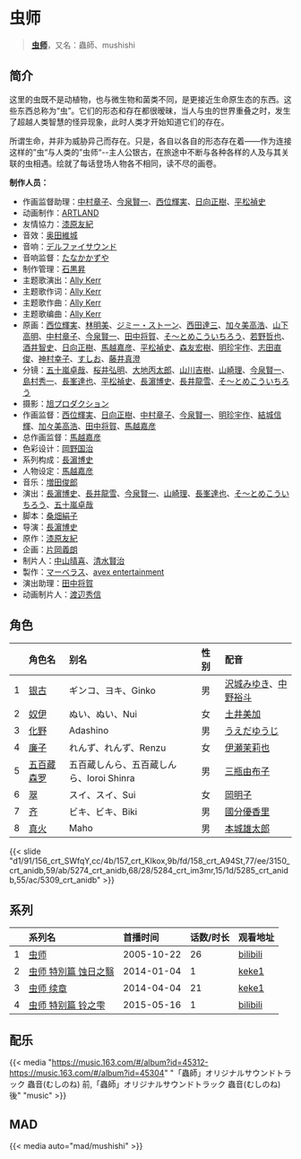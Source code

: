 # 虫师


> <u>**[虫师](https://bgm.tv/subject/340)**</u>，又名：蟲師、mushishi

## 简介

这里的虫既不是动植物，也与微生物和菌类不同，是更接近生命原生态的东西。这些东西总称为“虫”。它们的形态和存在都很暧昧，当人与虫的世界重叠之时，发生了超越人类智慧的怪异现象，此时人类才开始知道它们的存在。 

所谓生命，并非为威胁异己而存在。只是，各自以各自的形态存在着——作为连接这样的”虫“与人类的”虫师“--主人公银古，在旅途中不断与各种各样的人及与其关联的虫相遇。绘就了每话登场人物各不相同，读不尽的画卷。

**制作人员：**
- 作画监督助理：[中村章子](https://bgm.tv/person/3310)、[今泉賢一](https://bgm.tv/person/1137)、[西位輝実](https://bgm.tv/person/6847)、[日向正樹](https://bgm.tv/person/19948)、[平松禎史](https://bgm.tv/person/1756)
- 动画制作：[ARTLAND](https://bgm.tv/person/7118)
- 友情協力：[漆原友紀](https://bgm.tv/person/2915)
- 音效：[奥田維城](https://bgm.tv/person/28239)
- 音响：[デルファイサウンド](https://bgm.tv/person/29859)
- 音响监督：[たなかかずや](https://bgm.tv/person/38)
- 制作管理：[石黒昇](https://bgm.tv/person/1483)
- 主题歌演出：[Ally Kerr](https://bgm.tv/person/20210)
- 主题歌作词：[Ally Kerr](https://bgm.tv/person/20210)
- 主题歌作曲：[Ally Kerr](https://bgm.tv/person/20210)
- 主题歌编曲：[Ally Kerr](https://bgm.tv/person/20210)
- 原画：[西位輝実](https://bgm.tv/person/6847)、[林明美](https://bgm.tv/person/146)、[ジミー・ストーン](https://bgm.tv/person/14397)、[西田達三](https://bgm.tv/person/12595)、[加々美高浩](https://bgm.tv/person/3553)、[山下高明](https://bgm.tv/person/2648)、[中村章子](https://bgm.tv/person/3310)、[今泉賢一](https://bgm.tv/person/1137)、[田中将賀](https://bgm.tv/person/3269)、[そ～とめこういちろう](https://bgm.tv/person/3429)、[若野哲也](https://bgm.tv/person/12786)、[酒井智史](https://bgm.tv/person/21200)、[日向正樹](https://bgm.tv/person/19948)、[馬越嘉彦](https://bgm.tv/person/820)、[平松禎史](https://bgm.tv/person/1756)、[森友宏樹](https://bgm.tv/person/26633)、[明珍宇作](https://bgm.tv/person/13345)、[志田直俊](https://bgm.tv/person/12571)、[神村幸子](https://bgm.tv/person/1202)、[すしお](https://bgm.tv/person/2649)、[藤井真澄](https://bgm.tv/person/11671)
- 分镜：[五十嵐卓哉](https://bgm.tv/person/726)、[桜井弘明](https://bgm.tv/person/28)、[大地丙太郎](https://bgm.tv/person/143)、[山川吉樹](https://bgm.tv/person/958)、[山崎理](https://bgm.tv/person/1123)、[今泉賢一](https://bgm.tv/person/1137)、[島村秀一](https://bgm.tv/person/1361)、[長峯達也](https://bgm.tv/person/1745)、[平松禎史](https://bgm.tv/person/1756)、[長濵博史](https://bgm.tv/person/729)、[長井龍雪](https://bgm.tv/person/3179)、[そ～とめこういちろう](https://bgm.tv/person/3429)
- 摄影：[旭プロダクション](https://bgm.tv/person/6065)
- 作画监督：[西位輝実](https://bgm.tv/person/6847)、[日向正樹](https://bgm.tv/person/19948)、[中村章子](https://bgm.tv/person/3310)、[今泉賢一](https://bgm.tv/person/1137)、[明珍宇作](https://bgm.tv/person/13345)、[結城信輝](https://bgm.tv/person/479)、[加々美高浩](https://bgm.tv/person/3553)、[田中将賀](https://bgm.tv/person/3269)、[馬越嘉彦](https://bgm.tv/person/820)
- 总作画监督：[馬越嘉彦](https://bgm.tv/person/820)
- 色彩设计：[岡野国治](https://bgm.tv/person/2919)
- 系列构成：[長濵博史](https://bgm.tv/person/729)
- 人物设定：[馬越嘉彦](https://bgm.tv/person/820)
- 音乐：[増田俊郎](https://bgm.tv/person/113)
- 演出：[長濵博史](https://bgm.tv/person/729)、[長井龍雪](https://bgm.tv/person/3179)、[今泉賢一](https://bgm.tv/person/1137)、[山崎理](https://bgm.tv/person/1123)、[長峯達也](https://bgm.tv/person/1745)、[そ～とめこういちろう](https://bgm.tv/person/3429)、[五十嵐卓哉](https://bgm.tv/person/726)
- 脚本：[桑畑絹子](https://bgm.tv/person/2916)
- 导演：[長濵博史](https://bgm.tv/person/729)
- 原作：[漆原友紀](https://bgm.tv/person/2915)
- 企画：[片岡義朗](https://bgm.tv/person/1346)
- 制片人：[中山晴喜](https://bgm.tv/person/2374)、[清水賢治](https://bgm.tv/person/441)
- 製作：[マーベラス](https://bgm.tv/person/8094)、[avex entertainment](https://bgm.tv/person/3080)
- 演出助理：[田中将賀](https://bgm.tv/person/3269)
- 动画制片人：[渡辺秀信](https://bgm.tv/person/58725)

## 角色

|     |   角色名   |   别名  | 性别 |  配音  |
|:--- |:------  |:----      |:---  |:--   |
| 1 | [银古](https://bgm.tv/character/156) | ギンコ、ヨキ、Ginko | 男 | [沢城みゆき](https://bgm.tv/person/4244)、[中野裕斗](https://bgm.tv/person/4846) |
| 2 | [奴伊](https://bgm.tv/character/157) | ぬい、ぬい、Nui | 女 | [土井美加](https://bgm.tv/person/4008) |
| 3 | [化野](https://bgm.tv/character/158) | Adashino | 男 | [うえだゆうじ](https://bgm.tv/person/4657) |
| 4 | [廉子](https://bgm.tv/character/3150) | れんず、れんず、Renzu | 女 | [伊瀬茉莉也](https://bgm.tv/person/4769) |
| 5 | [五百藏森罗](https://bgm.tv/character/5274) | 五百蔵しんら、五百蔵しんら、Ioroi Shinra | 男 | [三瓶由布子](https://bgm.tv/person/4667) |
| 6 | [翠](https://bgm.tv/character/5284) | スイ、スイ、Sui | 女 | [岡明子](https://bgm.tv/person/5499) |
| 7 | [齐](https://bgm.tv/character/5285) | ビキ、ビキ、Biki | 男 | [國分優香里](https://bgm.tv/person/4840) |
| 8 | [真火](https://bgm.tv/character/5309) | Maho | 男 | [本城雄太郎](https://bgm.tv/person/5165) |

{{< slide "d1/91/156_crt_SWfqY,cc/4b/157_crt_KIkox,9b/fd/158_crt_A94St,77/ee/3150_crt_anidb,59/ab/5274_crt_anidb,68/28/5284_crt_im3mr,15/1d/5285_crt_anidb,55/ac/5309_crt_anidb" >}}

## 系列

|     | 系列名         | 首播时间       | 话数/时长 | 观看地址                                                      |
| :-- | :---------- | :--------- | :---- | :-------------------------------------------------------- |
| 1   |[虫师](https://bgm.tv/subject/340)| 2005-10-22 | 26    | [bilibili](https://www.bilibili.com/bangumi/play/ep30872) |
| 2   |[虫师 特別篇 蚀日之翳](https://bgm.tv/subject/88473)| 2014-01-04 | 1     | [keke1](https://www.keke1.app/play/114821-4-202254.html)  |
| 3   |[虫师 续章](https://bgm.tv/subject/92705)| 2014-04-04 | 21    | [keke1](https://www.keke1.app/play/20509-4-139111.html)   |
| 4   |[虫师 特别篇 铃之雫](https://bgm.tv/subject/106207)| 2015-05-16 | 1     | [bilibili](https://www.bilibili.com/bangumi/play/ss2648)  |

## 配乐

{{< media "https://music.163.com/#/album?id=45312-https://music.163.com/#/album?id=45304"
"「蟲師」オリジナルサウンドトラック 蟲音(むしのね) 前,「蟲師」オリジナルサウンドトラック 蟲音(むしのね) 後"
"music" >}}
## MAD

{{< media  auto="mad/mushishi"  >}}
